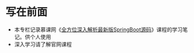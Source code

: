 # 写在前面
* 本专栏记录慕课网《[全方位深入解析最新版SpringBoot源码](https://coding.imooc.com/learn/list/404.html)》课程的学习笔记。供个人使用
* 深入学习请了解官网课程